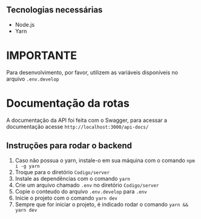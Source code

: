 ## Tecnologias necessárias

-   Node.js
-   Yarn

# IMPORTANTE

Para desenvolvimento, por favor, utilizem as variáveis disponíveis no arquivo `.env.develop`

# Documentação da rotas

A documentação da API foi feita com o Swagger, para acessar a documentação acesse `http://localhost:3000/api-docs/`

## Instruções para rodar o backend

1. Caso não possua o yarn, instale-o em sua máquina com o comando `npm i -g yarn`
2. Troque para o diretório `Codigo/server`
3. Instale as dependências com o comando `yarn`
4. Crie um arquivo chamado `.env` no diretório `Codigo/server`
5. Copie o conteudo do arquivo `.env.develop` para `.env`
6. Inicie o projeto com o comando `yarn dev`
7. Sempre que for iniciar o projeto, é indicado rodar o comando `yarn && yarn dev`
